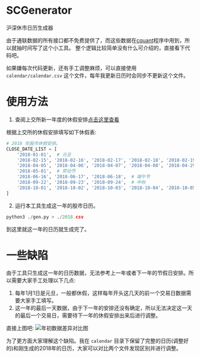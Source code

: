 # SCGenerator

沪深休市日历生成器

由于通联数据的所有接口都不免费提供了，而这些数据在[cquant](https://github.com/datochan/cquant)程序中用到，所以就抽时间写了这个小工具。
整个逻辑比较简单没有什么可介绍的，直接看下代码吧。

如果嫌每次代码更新，还有手工调整麻烦，可以直接使用 `calendar/calendar.csv` 这个文件，每年我更新日历时会同步不更新这个文件。

# 使用方法

1. 查阅上交所新一年度的休假安排[点击这里查看](http://www.sse.com.cn/disclosure/dealinstruc/closed/)

根据上交所的休假安排填写如下休假表:
```python
# 2018 年股市休假安排。
CLOSE_DATE_LIST = [
    '2018-01-01',  # 元旦
    '2018-02-15', '2018-02-16', '2018-02-17', '2018-02-18', '2018-02-19', '2018-02-20', '2018-02-21',  # 春节
    '2018-04-05', '2018-04-06', '2018-04-07', '2018-04-08', '2018-04-29', '2018-04-30',  # 清明
    '2018-05-01',  # 劳动节
    '2018-06-16', '2018-06-17', '2018-06-18',  # 端午节
    '2018-09-22', '2018-09-23', '2018-09-24',  # 中秋
    '2018-10-01', '2018-10-02', '2018-10-03', '2018-10-04', '2018-10-05', '2018-10-06', '2018-10-07',  # 国庆
]
```

2. 运行本工具生成这一年的股市日历。

```python
python3 ./gen.py > ./2018.csv
```

到这里就这一年的日历就生成完了。

# 一些缺陷

由于工具只生成这一年的日历数据，无法参考上一年或者下一年的节假日安排。所以需要大家手工处理以下几点:
1. 每年1月1日是元旦，一般都休假，这样每年开头这几天的前一个交易日数据需要大家手工填写。
2. 这一年的最后一天数据，由于下一年的安排还没有确定，所以无法决定这一天的最后一个交易日，需要待下一年的休假安排出来后进行调整。

直接上图吧:
![年初数据差异对比图](https://raw.githubusercontent.com/datochan/SCGenerator/master/calendar/diff.png)

为了更方面大家理解这个缺陷。我在 `calendar` 目录下保留了完整的日历(调整好的)和刚生成的2018年的日历，大家可以对比两个文件发现区别并进行调整。
